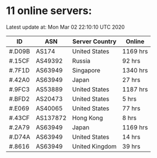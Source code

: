 # 11 online servers:

Latest update at: Mon Mar 02 22:10:10 UTC 2020

| ID | ASN | Server Country | Online |
| -- | --- | -------------- | ------ |
| #.D09B | AS174 | United States | 1169 hrs |
| #.15CF | AS49392 | Russia | 92 hrs |
| #.7F1D | AS63949 | Singapore | 1340 hrs |
| #.42A0 | AS63949 | Japan | 27 hrs |
| #.9FC3 | AS53889 | United States | 1187 hrs |
| #.BFD2 | AS20473 | United States | 5 hrs |
| #.E069 | AS40065 | United States | 77 hrs |
| #.43CF | AS137872 | Hong Kong | 8 hrs |
| #.2A79 | AS63949 | Japan | 1169 hrs |
| #.D74A | AS63949 | United States | 14 hrs |
| #.8616 | AS63949 | United Kingdom | 39 hrs |

